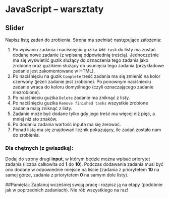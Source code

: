 # JavaScript &ndash; warsztaty
## Slider

Napisz listę zadań do zrobienia. Strona ma spełniać następujące założenia:

1. Po wpisaniu zadania i naciśnięciu guzika ```Add task``` do listy ma zostać dodane nowe zadanie (z wpisaną odpowiednią treścią). Jednocześnie ma się wyświetlić guzik służący do oznaczenia tego zadania jako zrobione oraz guzikiem służący do usunięcia tego zadania (przykładowe zadanie jest zakomentowane w HTML).
2. Po naciśnięciu na guzik ```Complete``` treść zadania ma się zmienić na kolor czerwony (jeżeli zadanie jest zrobione). Po ponownym naciśnieciu zadanie wraca do koloru domyślnego (czyli oznaczającego zadanie niezrobione).
3. Po naciśnieciu guzika ```Delete``` zadanie ma zniknąć z listy.
4. Po naciśnięciu guzika ```Remove finished tasks``` wszystkie zrobione zadania mają zniknąć z listy.
5. Zadanie może być dodane tylko gdy jego treść ma więcej niż pięć, a mniej niż sto znaków.
6. Po dodaniu zadania wartość inputa ma się zerować.
7. Ponad listą ma się znajdować licznik pokazujący, ile zadań zostało nam do zrobienia.

### Dla chętnych (z gwiazdką):
Dodaj do strony drugi **input**, w którym będzie można wpisać priorytet zadania (liczba całkowita od **1** do **10**).
Podczas dodawania zadania musi być ono dodane w odpowiednie miejsce na liście (zadania z priorytetem **10** na samej górze, zadania z priorytetem **0** na samym dole listy).


##Pamiętaj:
Zaplanuj wcześniej swoją pracę i rozpisz ją na etapy (podobnie jak w poprzednich zadaniach).
Nie rób wszystkiego na raz!
